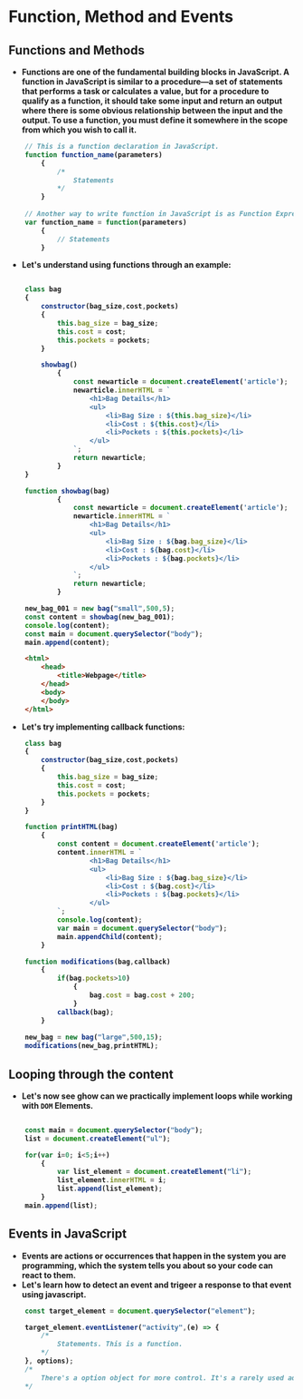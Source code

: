 # Function, Method and Events

<p align="justify">
<strong>

## Functions and Methods

- Functions are one of the fundamental building blocks in JavaScript. A function in JavaScript is similar to a procedure—a set of statements that performs a task or calculates a value, but for a procedure to qualify as a function, it should take some input and return an output where there is some obvious relationship between the input and the output. To use a function, you must define it somewhere in the scope from which you wish to call it.

```javascript
    // This is a function declaration in JavaScript.
    function function_name(parameters)
        {
            /*
                Statements
            */        
        }
    
    // Another way to write function in JavaScript is as Function Expression:
    var function_name = function(parameters) 
        { 
            // Statements
        }
```

- Let's understand using functions through an example:
```javascript

    class bag
    {
        constructor(bag_size,cost,pockets)
        {
            this.bag_size = bag_size;
            this.cost = cost;
            this.pockets = pockets;
        }

        showbag()
            {
                const newarticle = document.createElement('article');
                newarticle.innerHTML = `
                    <h1>Bag Details</h1>
                    <ul>
                        <li>Bag Size : ${this.bag_size}</li>
                        <li>Cost : ${this.cost}</li>
                        <li>Pockets : ${this.pockets}</li>
                    </ul>
                `;
                return newarticle;
            }
    }

    function showbag(bag)
            {
                const newarticle = document.createElement('article');
                newarticle.innerHTML = `
                    <h1>Bag Details</h1>
                    <ul>
                        <li>Bag Size : ${bag.bag_size}</li>
                        <li>Cost : ${bag.cost}</li>
                        <li>Pockets : ${bag.pockets}</li>
                    </ul>
                `;
                return newarticle;
            }

    new_bag_001 = new bag("small",500,5);
    const content = showbag(new_bag_001);
    console.log(content);
    const main = document.querySelector("body");
    main.append(content);

```

```html
    <html>
        <head>
            <title>Webpage</title>
        </head>
        <body>
        </body>
    </html>
```

- Let's try implementing callback functions:
```javascript
    class bag
    {
        constructor(bag_size,cost,pockets)
        {
            this.bag_size = bag_size;
            this.cost = cost;
            this.pockets = pockets;
        }
    }

    function printHTML(bag)
        {
            const content = document.createElement('article');
            content.innerHTML = `
                    <h1>Bag Details</h1>
                    <ul>
                        <li>Bag Size : ${bag.bag_size}</li>
                        <li>Cost : ${bag.cost}</li>
                        <li>Pockets : ${bag.pockets}</li>
                    </ul>
            `;
            console.log(content);
            var main = document.querySelector("body");
            main.appendChild(content);
        }

    function modifications(bag,callback)
        {
            if(bag.pockets>10)
                {
                    bag.cost = bag.cost + 200;
                }
            callback(bag);
        }
    
    new_bag = new bag("large",500,15);
    modifications(new_bag,printHTML);
```

## Looping through the content

- Let's now see ghow can we practically implement loops while working with `DOM` Elements.
```javascript

    const main = document.querySelector("body");
    list = document.createElement("ul");

    for(var i=0; i<5;i++)
        {
            var list_element = document.createElement("li");
            list_element.innerHTML = i;
            list.append(list_element);
        }
    main.append(list);

```

## Events in JavaScript

- Events are actions or occurrences that happen in the system you are programming, which the system tells you about so your code can react to them.
- Let's learn how to detect an event and trigeer a response to that event using javascript.

```javascript
    const target_element = document.querySelector("element");

    target_element.eventListener("activity",(e) => {
        /*
            Statements. This is a function.
        */
    }, options);
    /* 
        There's a option object for more control. It's a rarely used advanced feature that' rarely used.
    */
```

</strong>
</p>